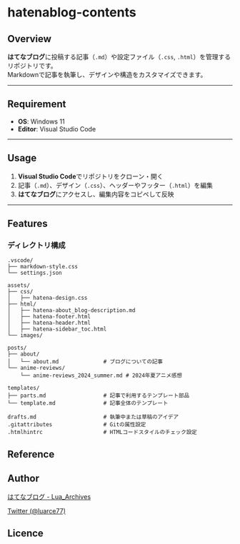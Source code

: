 # hatenablog-contents

## Overview
**はてなブログ**に投稿する記事（`.md`）や設定ファイル（`.css`, `.html`）を管理するリポジトリです。  
Markdownで記事を執筆し、デザインや構造をカスタマイズできます。

---

## Requirement
- **OS**: Windows 11  
- **Editor**: Visual Studio Code  

---

## Usage
1. **Visual Studio Code**でリポジトリをクローン・開く  
2. 記事（`.md`）、デザイン（`.css`）、ヘッダーやフッター（`.html`）を編集  
3. **はてなブログ**にアクセスし、編集内容をコピペして反映

---

## Features
### ディレクトリ構成

```plaintext
.vscode/
├── markdown-style.css
└── settings.json
```

```plaintext
assets/
├── css/
│   ├── hatena-design.css
├── html/
│   ├── hatena-about_blog-description.md
│   ├── hatena-footer.html
│   ├── hatena-header.html
│   ├── hatena-sidebar_toc.html
└── images/
```

```plaintext
posts/
├── about/
│   └── about.md              # ブログについての記事
└── anime-reviews/
    └── anime-reviews_2024_summer.md # 2024年夏アニメ感想
```

```plaintext
templates/
├── parts.md                  # 記事で利用するテンプレート部品
└── template.md               # 記事全体のテンプレート
```

```plaintext
drafts.md                     # 執筆中または草稿のアイデア
.gitattributes                # Gitの属性設定
.htmlhintrc                   # HTMLコードスタイルのチェック設定
```

## Reference

## Author

[はてなブログ - Lua_Archives](https://luarce.hatenablog.com/archive)

[Twitter (@luarce77)](https://twitter.com/luarce77)

## Licence

